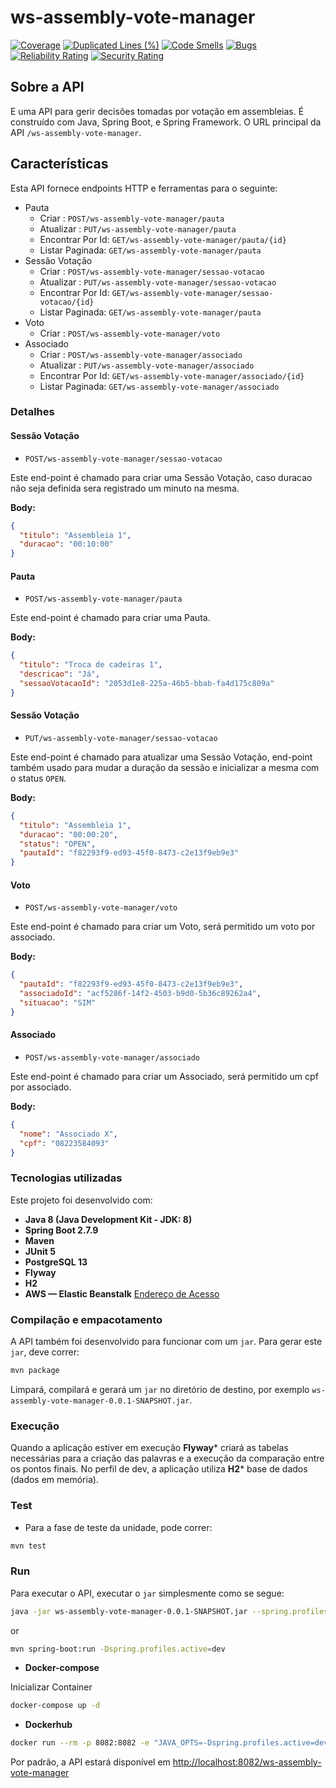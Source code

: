 # ws-assembly-vote-manager

[![Coverage](https://sonarcloud.io/api/project_badges/measure?project=luizhenriqque18_ws-assembly-vote-manager&metric=coverage)](https://sonarcloud.io/summary/new_code?id=luizhenriqque18_ws-assembly-vote-manager) [![Duplicated Lines (%)](https://sonarcloud.io/api/project_badges/measure?project=luizhenriqque18_ws-assembly-vote-manager&metric=duplicated_lines_density)](https://sonarcloud.io/summary/new_code?id=luizhenriqque18_ws-assembly-vote-manager) [![Code Smells](https://sonarcloud.io/api/project_badges/measure?project=luizhenriqque18_ws-assembly-vote-manager&metric=code_smells)](https://sonarcloud.io/summary/new_code?id=luizhenriqque18_ws-assembly-vote-manager) [![Bugs](https://sonarcloud.io/api/project_badges/measure?project=luizhenriqque18_ws-assembly-vote-manager&metric=bugs)](https://sonarcloud.io/summary/new_code?id=luizhenriqque18_ws-assembly-vote-manager) [![Reliability Rating](https://sonarcloud.io/api/project_badges/measure?project=luizhenriqque18_ws-assembly-vote-manager&metric=reliability_rating)](https://sonarcloud.io/summary/new_code?id=luizhenriqque18_ws-assembly-vote-manager) [![Security Rating](https://sonarcloud.io/api/project_badges/measure?project=luizhenriqque18_ws-assembly-vote-manager&metric=security_rating)](https://sonarcloud.io/summary/new_code?id=luizhenriqque18_ws-assembly-vote-manager)

## Sobre a API
E uma API para gerir decisões tomadas por votação em assembleias. É construído com Java, Spring Boot, e Spring Framework. O URL principal da API `/ws-assembly-vote-manager`.

## Características

Esta API fornece endpoints HTTP e ferramentas para o seguinte:

* Pauta
  * Criar : `POST/ws-assembly-vote-manager/pauta`
  * Atualizar : `PUT/ws-assembly-vote-manager/pauta`
  * Encontrar Por Id: `GET/ws-assembly-vote-manager/pauta/{id}`
  * Listar Paginada: `GET/ws-assembly-vote-manager/pauta`
* Sessão Votação
  * Criar : `POST/ws-assembly-vote-manager/sessao-votacao`
  * Atualizar : `PUT/ws-assembly-vote-manager/sessao-votacao`
  * Encontrar Por Id: `GET/ws-assembly-vote-manager/sessao-votacao/{id}`
  * Listar Paginada: `GET/ws-assembly-vote-manager/pauta`
* Voto
  * Criar : `POST/ws-assembly-vote-manager/voto`
* Associado
    * Criar : `POST/ws-assembly-vote-manager/associado`
    * Atualizar : `PUT/ws-assembly-vote-manager/associado`
    * Encontrar Por Id: `GET/ws-assembly-vote-manager/associado/{id}`
    * Listar Paginada: `GET/ws-assembly-vote-manager/associado`

### Detalhes
#### Sessão Votação

- `POST/ws-assembly-vote-manager/sessao-votacao`

Este end-point é chamado para criar uma Sessão Votação, caso duracao não seja definida sera registrado um minuto na mesma.

**Body:**

```json
{
  "titulo": "Assembleia 1", 
  "duracao": "00:10:00"
}
```

#### Pauta 

- `POST/ws-assembly-vote-manager/pauta`

Este end-point é chamado para criar uma Pauta.

**Body:**

```json
{
  "titulo": "Troca de cadeiras 1",
  "descricao": "Já",
  "sessaoVotacaoId": "2053d1e8-225a-46b5-bbab-fa4d175c809a"
}
```

#### Sessão Votação

- `PUT/ws-assembly-vote-manager/sessao-votacao`

Este end-point é chamado para atualizar uma Sessão Votação, end-point também usado para mudar a duração da sessão e inicializar a mesma com o status `OPEN`.

**Body:**

```json
{
  "titulo": "Assembleia 1",
  "duracao": "00:00:20",
  "status": "OPEN",
  "pautaId": "f82293f9-ed93-45f0-8473-c2e13f9eb9e3"
}
```

#### Voto

- `POST/ws-assembly-vote-manager/voto`

Este end-point é chamado para criar um Voto, será permitido um voto por associado.

**Body:**

```json
{
  "pautaId": "f82293f9-ed93-45f0-8473-c2e13f9eb9e3",
  "associadoId": "acf5286f-14f2-4503-b9d0-5b36c89262a4",
  "situacao": "SIM"
}
```

#### Associado

- `POST/ws-assembly-vote-manager/associado`

Este end-point é chamado para criar um Associado, será permitido um cpf por associado.

**Body:**

```json
{
  "nome": "Associado X",
  "cpf": "08223584093"
}
```

### Tecnologias utilizadas

Este projeto foi desenvolvido com:

* **Java 8 (Java Development Kit - JDK: 8)**
* **Spring Boot 2.7.9**
* **Maven**
* **JUnit 5**
* **PostgreSQL 13**
* **Flyway**
* **H2**
* **AWS — Elastic Beanstalk** [Endereço de Acesso](http://ws-assembly-vote-manager.eba-9q7mtrwr.us-east-1.elasticbeanstalk.com/ws-assembly-vote-manager)

### Compilação e empacotamento

A API também foi desenvolvido para funcionar com um `jar`. Para gerar este `jar`, deve correr:

```bash
mvn package
```

Limpará, compilará e gerará um `jar` no diretório de destino, por exemplo `ws-assembly-vote-manager-0.0.1-SNAPSHOT.jar`.

### Execução

Quando a aplicação estiver em execução **Flyway*** criará as tabelas necessárias para a criação das palavras e a execução da comparação entre os pontos finais. No perfil de dev, a aplicação utiliza **H2*** base de dados (dados em memória).

### Test

* Para a fase de teste da unidade, pode correr:

```bash
mvn test
```

### Run

Para executar o API, executar o `jar` simplesmente como se segue:

```bash
java -jar ws-assembly-vote-manager-0.0.1-SNAPSHOT.jar --spring.profiles.active=dev
```

or

```bash
mvn spring-boot:run -Dspring.profiles.active=dev
```

* **Docker-compose**

Inicializar Container

```bash
docker-compose up -d
```

* **Dockerhub**

```bash
docker run --rm -p 8082:8082 -e "JAVA_OPTS=-Dspring.profiles.active=dev" luiz0s/ws-assembly-vote-manager:latest --server.port=8082
```

Por padrão, a API estará disponível em [http://localhost:8082/ws-assembly-vote-manager](http://localhost:8082/ws-assembly-vote-manager)








